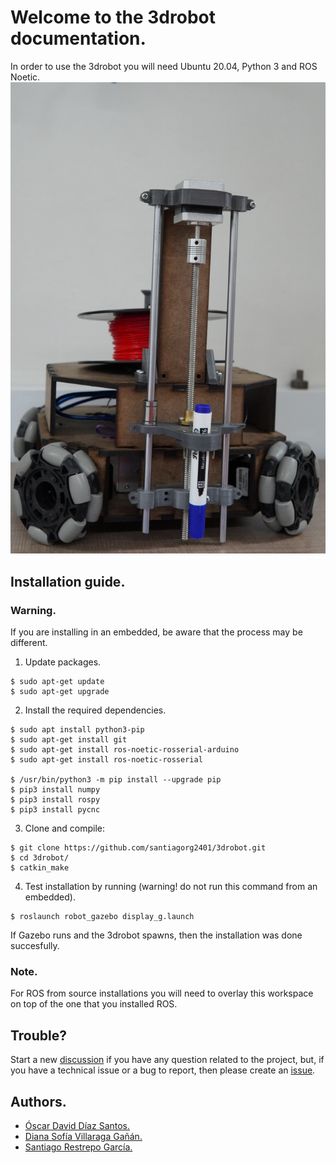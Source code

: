 # Welcome to the 3drobot documentation.
In order to use the 3drobot you will need Ubuntu 20.04, Python 3 and ROS Noetic.
![DSC02760](images/DSC02760.JPG)

## Installation guide.
### Warning.
If you are installing in an embedded, be aware that the process may be different.

1. Update packages.
```console
$ sudo apt-get update
$ sudo apt-get upgrade
```
2. Install the required dependencies.
```console
$ sudo apt install python3-pip
$ sudo apt-get install git
$ sudo apt-get install ros-noetic-rosserial-arduino
$ sudo apt-get install ros-noetic-rosserial

$ /usr/bin/python3 -m pip install --upgrade pip
$ pip3 install numpy
$ pip3 install rospy
$ pip3 install pycnc
```

3. Clone and compile:
```console
$ git clone https://github.com/santiagorg2401/3drobot.git
$ cd 3drobot/
$ catkin_make
```

4. Test installation by running (warning! do not run this command from an embedded).
```console
$ roslaunch robot_gazebo display_g.launch
```

If Gazebo runs and the 3drobot spawns, then the installation was done succesfully.

### Note.
For ROS from source installations you will need to overlay this workspace on top of the one that you installed ROS.

## Trouble?
Start a new [discussion](https://github.com/santiagorg2401/3drobot/discussions) if you have any question related to the project, but, if you have a technical issue or a bug to report, then please create an [issue](https://github.com/santiagorg2401/3drobot/issues).

## Authors.
- [Óscar David Díaz Santos.](https://github.com/oscar2001ds)
- [Diana Sofía Villaraga Gañán.](https://github.com/Dianavillarraga)
- [Santiago Restrepo García.](https://github.com/santiagorg2401)
